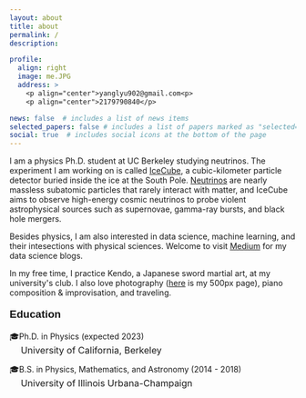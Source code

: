 ```yaml
---
layout: about
title: about
permalink: /
description: 

profile:
  align: right
  image: me.JPG
  address: >
    <p align="center">yanglyu902@gmail.com<p>
    <p align="center">2179790840</p>

news: false  # includes a list of news items
selected_papers: false # includes a list of papers marked as "selected={true}"
social: true  # includes social icons at the bottom of the page
---
```


I am a physics Ph.D. student at UC Berkeley studying neutrinos. The experiment I am working on is called <a href="https://icecube.wisc.edu/about-us/overview/">IceCube</a>, a cubic-kilometer particle detector buried inside the ice at the South Pole. <a href="https://en.wikipedia.org/wiki/Neutrino">Neutrinos</a> are nearly massless subatomic particles that rarely interact with matter, and IceCube aims to observe high-energy cosmic neutrinos to probe violent astrophysical sources such as supernovae, gamma-ray bursts, and black hole mergers.

Besides physics, I am also interested in data science, machine learning, and their intesections with physical sciences. Welcome to visit <a href="https://medium.com/@yanglyu902">Medium</a> for my data science blogs. 

In my free time, I practice Kendo, a Japanese sword martial art, at my university's club. I also love photography (<a href="https://500px.com/p/yanglyu902?view=photos">here</a> is my 500px page), piano <br/> composition & improvisation, and traveling.

<p style="font-family: sans-serif; font-size:14pt; font-weight:bold"> Education </p>

🎓Ph.D. in Physics (expected 2023) <br>
&nbsp;&nbsp;&nbsp;&nbsp; <font size = "3"> University of California, Berkeley </font>

🎓B.S. in Physics, Mathematics, and Astronomy (2014 - 2018) <br/>
&nbsp;&nbsp;&nbsp;&nbsp; <font size = "3"> University of Illinois Urbana-Champaign </font>